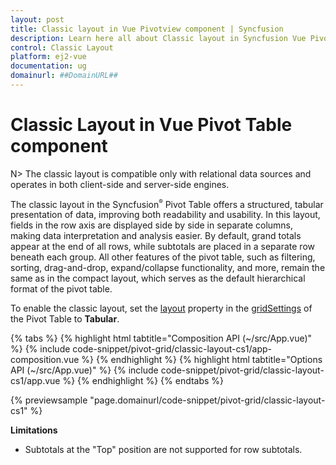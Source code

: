 ```yaml
---
layout: post
title: Classic layout in Vue Pivotview component | Syncfusion
description: Learn here all about Classic layout in Syncfusion Vue Pivotview component of Syncfusion Essential JS 2 and more.
control: Classic Layout
platform: ej2-vue
documentation: ug
domainurl: ##DomainURL##
---
```


# Classic Layout in Vue Pivot Table component

N> The classic layout is compatible only with relational data sources and operates in both client-side and server-side engines.

The classic layout in the Syncfusion<sup style="font-size:70%">&reg;</sup> Pivot Table offers a structured, tabular presentation of data, improving both readability and usability. In this layout, fields in the row axis are displayed side by side in separate columns, making data interpretation and analysis easier. By default, grand totals appear at the end of all rows, while subtotals are placed in a separate row beneath each group. All other features of the pivot table, such as filtering, sorting, drag-and-drop, expand/collapse functionality, and more, remain the same as in the compact layout, which serves as the default hierarchical format of the pivot table.

To enable the classic layout, set the [layout](https://ej2.syncfusion.com/vue/documentation/api/pivotview/gridSettings/#layout) property in the [gridSettings](https://ej2.syncfusion.com/vue/documentation/api/pivotview/gridSettings/) of the Pivot Table to **Tabular**.

{% tabs %}
{% highlight html tabtitle="Composition API (~/src/App.vue)" %}
{% include code-snippet/pivot-grid/classic-layout-cs1/app-composition.vue %}
{% endhighlight %}
{% highlight html tabtitle="Options API (~/src/App.vue)" %}
{% include code-snippet/pivot-grid/classic-layout-cs1/app.vue %}
{% endhighlight %}
{% endtabs %}
        
{% previewsample "page.domainurl/code-snippet/pivot-grid/classic-layout-cs1" %}

**Limitations**

* Subtotals at the "Top" position are not supported for row subtotals.